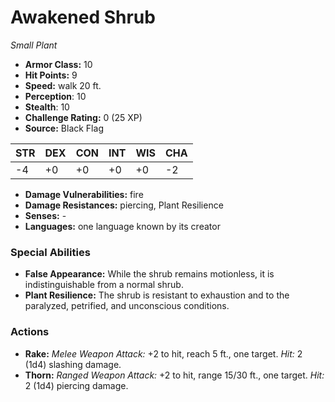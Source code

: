 # Awakened Shrub

*Small* *Plant*

- **Armor Class:** 10
- **Hit Points:** 9 
- **Speed:** walk 20 ft.
- **Perception**: 10
- **Stealth**: 10
- **Challenge Rating:** 0 (25 XP)
- **Source:** Black Flag

| STR | DEX | CON | INT | WIS | CHA |
| --- | --- | --- | --- | --- | --- |
| -4 | +0 | +0 | +0 | +0 | -2 |

- **Damage Vulnerabilities:** fire
- **Damage Resistances:** piercing, Plant Resilience
- **Senses:** -
- **Languages:** one language known by its creator

### Special Abilities

- **False Appearance:** While the shrub remains motionless, it is indistinguishable from a normal shrub.
- **Plant Resilience:** The shrub is resistant to exhaustion and to the paralyzed, petrified, and unconscious conditions.

### Actions

- **Rake:** _Melee Weapon Attack:_ +2 to hit, reach 5 ft., one target. _Hit:_ 2 (1d4) slashing damage.
- **Thorn:** _Ranged Weapon Attack:_ +2 to hit, range 15/30 ft., one target. _Hit:_ 2 (1d4) piercing damage.
